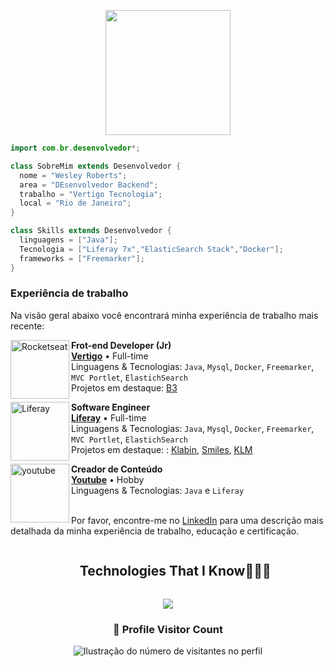   <p align="center">
  <img src="https://github.com/thompsonemerson/thompsonemerson/raw/master/cover-thompson.png" height="200"/>
</p>
  
```java
import com.br.desenvolvedor*;

class SobreMim extends Desenvolvedor {
  nome = "Wesley Roberts";
  area = "DEsenvolvedor Backend";
  trabalho = "Vertigo Tecnologia";
  local = "Rio de Janeiro";
}

class Skills extends Desenvolvedor {
  linguagens = ["Java"];
  Tecnologia = ["Liferay 7x","ElasticSearch Stack","Docker"];
  frameworks = ["Freemarker"];
}
```  

### Experiência de trabalho

Na visão geral abaixo você encontrará minha experiência de trabalho mais recente:

[<img align="left" height="94px" width="94px" alt="Rocketseat" src="https://encrypted-tbn0.gstatic.com/images?q=tbn:ANd9GcRO8eTv96_utQKKErdlSABMGD1ZGHoiKzo9Ezy7AGvEM3JzQT0gfDzITz8OrHn1UefwX8s&usqp=CAU"/>](https://vertigo.com.br/)

**Frot-end Developer (Jr)** \
[**Vertigo**](https://vertigo.com.br/) • Full-time \
Linguagens & Tecnologias: `Java`, `Mysql`, `Docker`, `Freemarker`, `MVC Portlet`, `ElastichSearch`\
Projetos em destaque: [B3](https://www.b3.com.br/pt_br/para-voce)
<br/>

[<img align="left" height="94px" width="94px" alt="Liferay" src="https://media.licdn.com/dms/image/C560BAQHMQOUn-7Cbqg/company-logo_100_100/0/1630621182100/liferay_inc__logo?e=1712188800&v=beta&t=vIsUtU080DWdVW57COFtU0xpWQG5fyQsVqtz2vyUJT8"/>](https://www.liferay.com/)

**Software Engineer** \
[**Liferay**](https://www.liferay.com/pt/home?utm_medium=pd-search&utm_source=google&utm_content=brand&utm_cid=7014u000001ASAjAAO&gad_source=1&gclid=CjwKCAiA4smsBhAEEiwAO6DEjUtiK4caGFOBNGAQyXKqfAIsEXlagf_4ABenbNpRud55lHmhDHJ0YBoCWS4QAvD_BwE) • Full-time \
Linguagens & Tecnologias: `Java`, `Mysql`, `Docker`, `Freemarker`, `MVC Portlet`, `ElastichSearch` \
Projetos em destaque: : [Klabin](https://klabin.com.br/), [Smiles](https://www.smiles.com.br/home), [KLM](https://www.klm.com.br/)
<br/>  

[<img align="left" height="94px" width="94px" alt="youtube" src="https://media.licdn.com/dms/image/C4D0BAQEfoRsyU4yUzg/company-logo_200_200/0/1631053379845/youtube_logo?e=1712188800&v=beta&t=xcDN31UytqV0Y8eT3cM4ka-FGYwWlVhPkWKXV4wJv7A"/>](https://youtube.com.br/)  

**Creador de Conteúdo** \
[**Youtube**](https://www.youtube.com/@revisandocodigo9273) • Hobby \
Linguagens & Tecnologias: `Java` e `Liferay` \
<br/>

Por favor, encontre-me no [LinkedIn](https://www.linkedin.com/in/wesley-roberts-9714a7189/) para uma descrição mais detalhada da minha experiência de trabalho, educação e certificação.
<br>
<div id="user-content-toc">
  <ul align="center">
    <summary><h2 style="display: inline-block">Technologies That I Know👨🏻‍💻</h2></summary>
  </ul>
</div>
<!--tech stack icons-->
<p align="center">
  <a href="https://skillicons.dev">
    <img src="https://skillicons.dev/icons?i=git,github,gitlab,discord,docker,html,idea,java,linux,mysql,postman,vscode&perline=14" />
  </a>
</p>

<div align="center">
  <h3><b>📍 Profile Visitor Count</b></h3>
</div>

<p align="center">
  <img
    src="https://profile-counter.glitch.me/wesleyrboberts/count.svg"
    alt="Ilustração do número de visitantes no perfil"
  />
</p>

